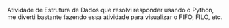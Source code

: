 Atividade de Estrutura de Dados que resolvi responder usando o Python, me diverti bastante fazendo essa atividade para visualizar o FIFO, FILO, etc.
